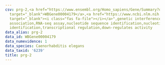 ```yaml
---
csv: prg-2,<a href="https://www.ensembl.org/Homo_sapiens/Gene/Summary?db=core;g=WBGene00004179"
  target="_blank">WBGene00004179</a>,<a href="https://www.ncbi.nlm.nih.gov/pubmed/27496166"
  target="_blank"><i class="fas fa-file"></i></a>",genetic interference,functional
  association,RNA-seq assay,nucleotide sequence identification,nucleotide sequence
  identification,transcriptional regulation,down-regulates activity
data_alias: prg-2
data_id: WBGene00004179
data_numevidence: 1
data_species: Caenorhabditis elegans
data_taxid: '6239'
title: prg-2
---
```


